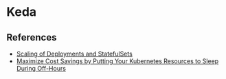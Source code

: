 # Keda

## References

* [Scaling of Deployments and StatefulSets](https://github.com/kedacore/keda-docs/blob/main/content/docs/2.0/concepts/scaling-deployments.md)
* [Maximize Cost Savings by Putting Your Kubernetes Resources to Sleep During Off-Hours](https://www.perfectscale.io/blog/putting-k8s-resources-to-sleep-with-keda)
